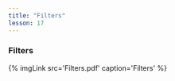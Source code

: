 ```yaml
---
title: "Filters"
lesson: 17
---
```


### Filters
<div class='flex'>
	{% imgLink src='Filters.pdf' caption='Filters' %}
</div>
